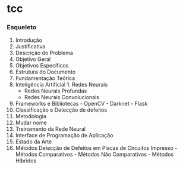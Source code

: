 # tcc

### Esqueleto

1. Introdução
  1. Justificativa
  1. Descrição do Problema
  1. Objetivo Geral
  1. Objetivos Específicos
  1. Estrutura do Documento
1. Fundamentação Teórica
  1. Inteligência Artificial
    1. Redes Neurais
        - Redes Neurais Profundas
        - Redes Neurais Convolucionais
  1. Frameworks e Bibliotecas
    - OpenCV
    - Darknet
    - Flask
  1. Classificação e Detecção de defeitos
1. Metodologia
1. Mudar nome
  1. Treinamento da Rede Neural
  1. Interface de Programação de Aplicação
1. Estado da Arte
  1. Métodos Detecção de Defeitos em Placas de Circuitos Impresso
    - Métodos Comparativos
    - Métodos Não Comparativos
    - Métodos Híbridos
